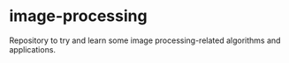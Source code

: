 # image-processing
Repository to try and learn some image processing-related algorithms and applications.
